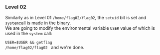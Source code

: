 ### Level 02 

Similarly as in Level 01 ```/home/flag02/flag02```, the ```setuid``` bit is set and ```system```call is made in the binary.  
We are going to modify the environmental variable ```USER``` value of which is used in the ```system``` call:  

```USER=$USER && getflag```  
```/home/flag02/flag02 ``` and we're done.  